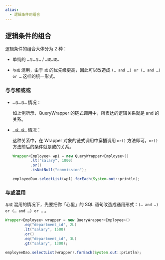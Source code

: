```yaml
---
alias: 
  - 逻辑条件的组合
---
```


## 逻辑条件的组合

逻辑条件的组合大体分为 2 种：

- 单纯的 `…与…与…` / `…或…或…` 

- `与或` 混用，由于 `或` 的优先级更高，因此可以改造成 `(… and …) or (… and …) or …` 这样的统一形式。

### 与与和或或

- `…与…与…` 情况：

  如上例所示，QueryWrapper 的链式调用中，所表达的逻辑关系就是 and 的关系。


- `…或…或…` 情况：

  这种关系中，在 Wrapper 对象的链式调用中穿插调用 `or()` 方法即可。`or()` 方法前后的条件就是或的关系。

  ```java
  Wrapper<Employee> wp1 = new QueryWrapper<Employee>()
          .lt("salary", 1000)
          .or()
          .isNotNull("commission");

  employeeDao.selectList(wp1).forEach(System.out::println);
  ```


### 与或混用

`与或` 混用的情况下，先要把你「心里」的 SQL 语句改造成通用形式：`(… and …) or (… and …) or …` 。

```java
Wrapper<Employee> wrapper = new QueryWrapper<Employee>()
        .eq("department_id", 2L)
        .lt("salary", 1500)
        .or()
        .eq("department_id", 3L)
        .gt("salary", 1300);

employeeDao.selectList(wrapper).forEach(System.out::println);
```
